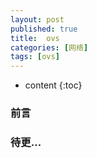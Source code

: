 ```yaml
---
layout: post
published: true
title:  ovs
categories: [网络]
tags: [ovs]
---
```

* content
{:toc}

### 前言

###  待更...
